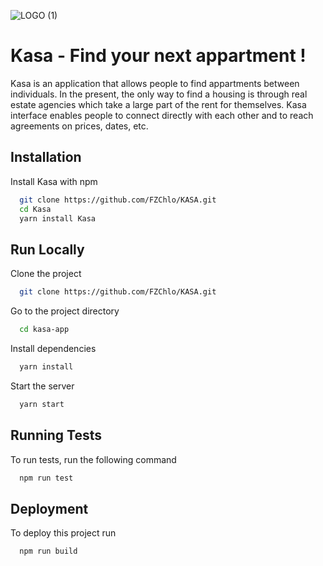 ![LOGO (1)](https://user-images.githubusercontent.com/72107589/142654338-90cb5c5a-3ca6-4d21-a806-d24dbd84ea17.png)



# Kasa - Find your next appartment !

Kasa is an application that allows people to find appartments between individuals. In the present, the only way to find a housing is through real estate agencies which take a large part of the rent for themselves. Kasa interface enables people to connect directly with each other and to reach agreements on prices, dates, etc.

## Installation

Install Kasa with npm

```bash
  git clone https://github.com/FZChlo/KASA.git
  cd Kasa
  yarn install Kasa
```
    
## Run Locally

Clone the project

```bash
  git clone https://github.com/FZChlo/KASA.git
```

Go to the project directory

```bash
  cd kasa-app
```

Install dependencies

```bash
  yarn install
```

Start the server

```bash
  yarn start
```


## Running Tests

To run tests, run the following command

```bash
  npm run test
```


## Deployment

To deploy this project run

```bash
  npm run build
```
